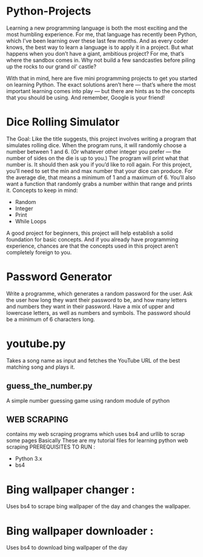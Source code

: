 # Python-Projects


Learning a new programming language is both the most exciting and the most humbling experience. For me, that language has recently been Python, which I’ve been learning over these last few months. And as every coder knows, the best way to learn a language is to apply it in a project. But what happens when you don’t have a giant, ambitious project? For me, that’s where the sandbox comes in. Why not build a few sandcastles before piling up the rocks to our grand ol’ castle?

With that in mind, here are five mini programming projects to get you started on learning Python. The exact solutions aren’t here — that’s where the most important learning comes into play — but there are hints as to the concepts that you should be using. And remember, Google is your friend!



# Dice Rolling Simulator

The Goal: Like the title suggests, this project involves writing a program that simulates rolling dice. When the program runs, it will randomly choose a number between 1 and 6. (Or whatever other integer you prefer — the number of sides on the die is up to you.) The program will print what that number is. It should then ask you if you’d like to roll again. For this project, you’ll need to set the min and max number that your dice can produce. For the average die, that means a minimum of 1 and a maximum of 6. You’ll also want a function that randomly grabs a number within that range and prints it.
Concepts to keep in mind:
- Random
- Integer
- Print
- While Loops

A good project for beginners, this project will help establish a solid foundation for basic concepts. And if you already have programming experience, chances are that the concepts used in this project aren’t completely foreign to you.



# Password Generator
Write a programme, which generates a random password for the user. Ask the user how long they want their password to be, and how many letters and numbers they want in their password. Have a mix of upper and lowercase letters, as well as numbers and symbols. The password should be a minimum of 6 characters long.


# youtube.py
Takes a song name as input and fetches the YouTube URL of the best matching song and plays it.



## guess_the_number.py
A simple number guessing game using random module of python



## WEB SCRAPING
contains my web scraping programs which uses bs4 and urllib to scrap some pages
Basically These are my tutorial files for learning python web scraping
PREREQUISITES TO RUN :
- Python 3.x
- bs4



# Bing wallpaper changer :
Uses bs4 to scrape bing wallpaper of the day and changes the wallpaper.


# Bing wallpaper downloader : 
Uses bs4 to download bing wallpaper of the day
